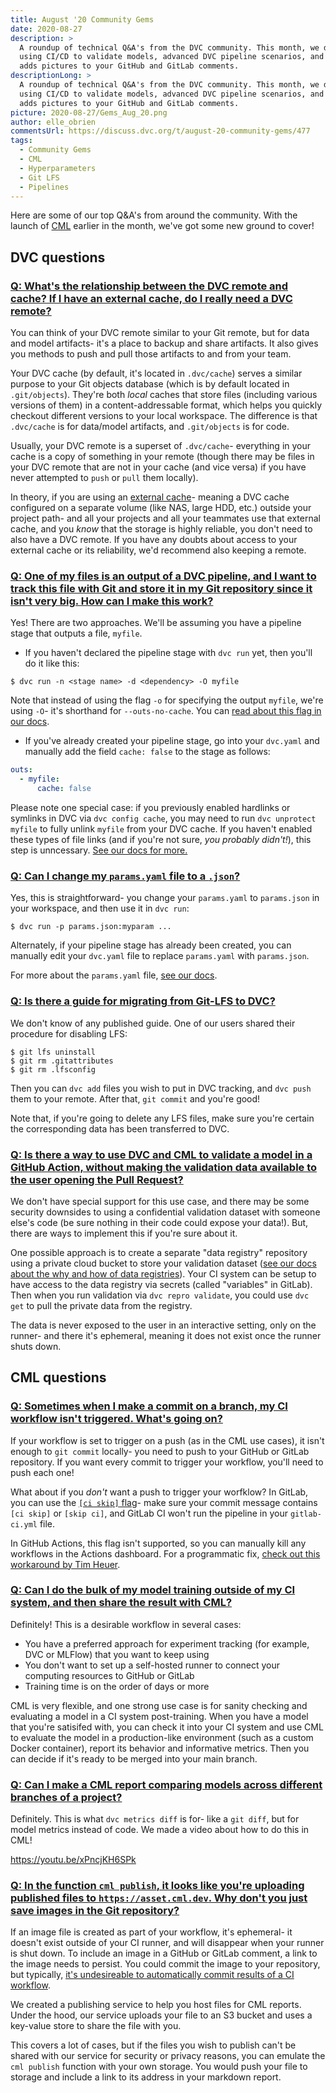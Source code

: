 ```yaml
---
title: August '20 Community Gems
date: 2020-08-27
description: >
  A roundup of technical Q&A's from the DVC community. This month, we discuss
  using CI/CD to validate models, advanced DVC pipeline scenarios, and how CML
  adds pictures to your GitHub and GitLab comments.
descriptionLong: >
  A roundup of technical Q&A's from the DVC community. This month, we discuss
  using CI/CD to validate models, advanced DVC pipeline scenarios, and how CML
  adds pictures to your GitHub and GitLab comments.
picture: 2020-08-27/Gems_Aug_20.png
author: elle_obrien
commentsUrl: https://discuss.dvc.org/t/august-20-community-gems/477
tags:
  - Community Gems
  - CML
  - Hyperparameters
  - Git LFS
  - Pipelines
---
```


Here are some of our top Q&A's from around the community. With the launch of
[CML](https://cml.dev) earlier in the month, we've got some new ground to cover!

## DVC questions

### [Q: What's the relationship between the DVC remote and cache? If I have an external cache, do I really need a DVC remote?](https://discordapp.com/channels/485586884165107732/563406153334128681/747588572479094866)

You can think of your DVC remote similar to your Git remote, but for data and
model artifacts- it's a place to backup and share artifacts. It also gives you
methods to push and pull those artifacts to and from your team.

Your DVC cache (by default, it's located in `.dvc/cache`) serves a similar
purpose to your Git objects database (which is by default located in
`.git/objects`). They're both _local_ caches that store files (including various
versions of them) in a content-addressable format, which helps you quickly
checkout different versions to your local workspace. The difference is that
`.dvc/cache` is for data/model artifacts, and `.git/objects` is for code.

Usually, your DVC remote is a superset of `.dvc/cache`- everything in your cache
is a copy of something in your remote (though there may be files in your DVC
remote that are not in your cache (and vice versa) if you have never attempted
to `push` or `pull` them locally).

In theory, if you are using an
[external cache](https://dvc.org/doc/use-cases/fast-data-caching-hub#example-shared-development-server)-
meaning a DVC cache configured on a separate volume (like NAS, large HDD, etc.)
outside your project path- and all your projects and all your teammates use that
external cache, and you _know_ that the storage is highly reliable, you don't
need to also have a DVC remote. If you have any doubts about access to your
external cache or its reliability, we'd recommend also keeping a remote.

### [Q: One of my files is an output of a DVC pipeline, and I want to track this file with Git and store it in my Git repository since it isn't very big. How can I make this work?](https://discordapp.com/channels/485586884165107732/563406153334128681/732308317627613235)

Yes! There are two approaches. We'll be assuming you have a pipeline stage that
outputs a file, `myfile`.

- If you haven't declared the pipeline stage with `dvc run` yet, then you'll do
  it like this:

```dvc
$ dvc run -n <stage name> -d <dependency> -O myfile
```

Note that instead of using the flag `-o` for specifying the output `myfile`,
we're using `-O`- it's shorthand for `--outs-no-cache`. You can
[read about this flag in our docs](https://dvc.org/doc/command-reference/run#options).

- If you've already created your pipeline stage, go into your `dvc.yaml` and
  manually add the field `cache: false` to the stage as follows:

```yaml
outs:
  - myfile:
      cache: false
```

Please note one special case: if you previously enabled hardlinks or symlinks in
DVC via `dvc config cache`, you may need to run `dvc unprotect myfile` to fully
unlink `myfile` from your DVC cache. If you haven't enabled these types of file
links (and if you're not sure, _you probably didn't!_), this step is unncessary.
[See our docs for more.](https://dvc.org/doc/command-reference/unprotect)

### [Q: Can I change my `params.yaml` file to a `.json`?](https://discordapp.com/channels/485586884165107732/563406153334128681/730614265051873370)

Yes, this is straightforward- you change your `params.yaml` to `params.json` in
your workspace, and then use it in `dvc run`:

```dvc
$ dvc run -p params.json:myparam ...
```

Alternately, if your pipeline stage has already been created, you can manually
edit your `dvc.yaml` file to replace `params.yaml` with `params.json`.

For more about the `params.yaml` file,
[see our docs](https://dvc.org/doc/start/experiments#defining-parameters).

### [Q: Is there a guide for migrating from Git-LFS to DVC?](https://discordapp.com/channels/485586884165107732/485596304961962003/743559246599421974)

We don't know of any published guide. One of our users shared their procedure
for disabling LFS:

```dvc
$ git lfs uninstall
$ git rm .gitattributes
$ git rm .lfsconfig
```

Then you can `dvc add` files you wish to put in DVC tracking, and `dvc push`
them to your remote. After that, `git commit` and you're good!

Note that, if you're going to delete any LFS files, make sure you're certain the
corresponding data has been transferred to DVC.

### [Q: Is there a way to use DVC and CML to validate a model in a GitHub Action, without making the validation data available to the user opening the Pull Request?](https://discordapp.com/channels/485586884165107732/485596304961962003/739202123295883325)

We don't have special support for this use case, and there may be some security
downsides to using a confidential validation dataset with someone else's code
(be sure nothing in their code could expose your data!). But, there are ways to
implement this if you're sure about it.

One possible approach is to create a separate "data registry" repository using a
private cloud bucket to store your validation dataset
([see our docs about the why and how of data registries](https://dvc.org/doc/use-cases/data-registries#data-registries)).
Your CI system can be setup to have access to the data registry via secrets
(called "variables" in GitLab). Then when you run validation via
`dvc repro validate`, you could use `dvc get` to pull the private data from the
registry.

The data is never exposed to the user in an interactive setting, only on the
runner- and there it's ephemeral, meaning it does not exist once the runner
shuts down.

## CML questions

### [Q: Sometimes when I make a commit on a branch, my CI workflow isn't triggered. What's going on?](https://www.youtube.com/watch?v=9BgIDqAzfuA&lc=UgwKIYsCo194AErdeBJ4AaABAg)

If your workflow is set to trigger on a push (as in the CML use cases), it isn't
enough to `git commit` locally- you need to push to your GitHub or GitLab
repository. If you want every commit to trigger your workflow, you'll need to
push each one!

What about if you _don't_ want a push to trigger your worfklow? In GitLab, you
can use the
[`[ci skip]` flag](https://docs.gitlab.com/ee/ci/yaml/#skip-pipeline)- make sure
your commit message contains `[ci skip]` or `[skip ci]`, and GitLab CI won't run
the pipeline in your `gitlab-ci.yml` file.

In GitHub Actions, this flag isn't supported, so you can manually kill any
workflows in the Actions dashboard. For a programmatic fix,
[check out this workaround by Tim Heuer](https://timheuer.com/blog/skipping-ci-github-actions-workflows/).

### [Q: Can I do the bulk of my model training outside of my CI system, and then share the result with CML?](https://twitter.com/peterkuai/status/1295899690404175872)

Definitely! This is a desirable workflow in several cases:

- You have a preferred approach for experiment tracking (for example, DVC or
  MLFlow) that you want to keep using
- You don't want to set up a self-hosted runner to connect your computing
  resources to GitHub or GitLab
- Training time is on the order of days or more

CML is very flexible, and one strong use case is for sanity checking and
evaluating a model in a CI system post-training. When you have a model that
you're satisifed with, you can check it into your CI system and use CML to
evaluate the model in a production-like environment (such as a custom Docker
container), report its behavior and informative metrics. Then you can decide if
it's ready to be merged into your main branch.

### [Q: Can I make a CML report comparing models across different branches of a project?](https://github.com/iterative/cml/issues/188)

Definitely. This is what `dvc metrics diff` is for- like a `git diff`, but for
model metrics instead of code. We made a video about how to do this in CML!

https://youtu.be/xPncjKH6SPk

### [Q: In the function `cml publish`, it looks like you're uploading published files to `https://asset.cml.dev`. Why don't you just save images in the Git repository?](https://discordapp.com/channels/485586884165107732/728693131557732403/745168931521822740)

If an image file is created as part of your workflow, it's ephemeral- it doesn't
exist outside of your CI runner, and will disappear when your runner is shut
down. To include an image in a GitHub or GitLab comment, a link to the image
needs to persist. You could commit the image to your repository, but typically,
[it's undesireable to automatically commit results of a CI workflow](https://stackoverflow.com/questions/61245284/is-it-necessary-to-commit-dvc-files-from-our-ci-pipelines).

We created a publishing service to help you host files for CML reports. Under
the hood, our service uploads your file to an S3 bucket and uses a key-value
store to share the file with you.

This covers a lot of cases, but if the files you wish to publish can't be shared
with our service for security or privacy reasons, you can emulate the
`cml publish` function with your own storage. You would push your file to
storage and include a link to its address in your markdown report.
